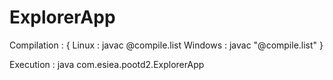 # ExplorerApp

Compilation : {
    Linux : javac @compile.list
    Windows : javac "@compile.list"
}

Execution : java com.esiea.pootd2.ExplorerApp